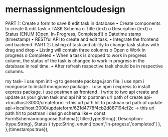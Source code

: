 # mernassignmentcloudesign
PART 1: Create a form to save & edit task in database 
• Create components to create & edit task
• TASK Schema 
o Title (text)
o Description (text)
o Status (ENUM [Open, In-Progress, Completed])
o Datetime stamp (timestamp)
• RESTful API to create and edit task.
• Integrate the frontend and backend.
PART 2: Listing of task and ability to change task status with drag and drop
• Listing will contain three columns
o Open
o Work in progress
o Completed
• When a task is dropped to work in progress column, the status of the task is changed to 
work in progress in the database in real time.
• After refresh respective task should be in respective columns.

my task-
i use npm init -g to generate package.json file.
i use npm i mongoose to install mongoose package .
i use npm i express to install express package.
i use postmen as frontend .
i write to two api create and update as your given task and api hit to postman
url path of create api->localhost:3000/createform ->this url path hit to postman
url path of update api->localhost:3000/updateform/621d4778f4cb2d887194cf2c -> this url path hit to postman
i design schema like->
const FormSchema=mongoose.Schema({
    title:{type:String},
    Description:{type:String},
    Status:{
        type:String,
        enum:['open','In-progess','completed']
    },
},{timestamps:true});
